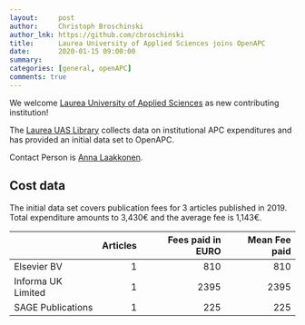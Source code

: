 ```yaml
---
layout:     post
author:     Christoph Broschinski
author_lnk: https://github.com/cbroschinski
title:      Laurea University of Applied Sciences joins OpenAPC
date:       2020-01-15 09:00:00
summary:    
categories: [general, openAPC]
comments: true
---
```





We welcome [Laurea University of Applied Sciences](https://www.laurea.fi/en/) as new contributing institution!

The [Laurea UAS Library](https://www.laurea.fi/en/library/) collects data on institutional APC expenditures and has provided an initial data set to OpenAPC.

Contact Person is [Anna Laakkonen](mailto:julkaisut@laurea.fi).

## Cost data



The initial data set covers publication fees for 3 articles published in 2019. Total expenditure amounts to 3,430€ and the average fee is 1,143€.


|                   | Articles| Fees paid in EURO| Mean Fee paid|
|:------------------|--------:|-----------------:|-------------:|
|Elsevier BV        |        1|               810|           810|
|Informa UK Limited |        1|              2395|          2395|
|SAGE Publications  |        1|               225|           225|
